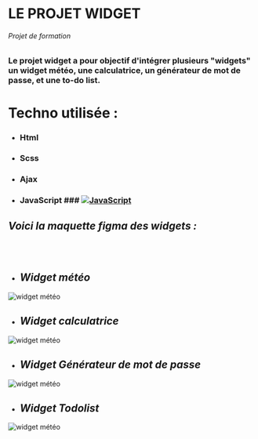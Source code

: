 <h1>LE PROJET WIDGET </h1> 


<h6>Projet de formation</h6>

### Le projet widget a pour objectif d'intégrer plusieurs "widgets" un widget météo, une calculatrice, un générateur de mot de passe, et une to-do list.

# Techno utilisée :

- ### Html ###
- ### Scss ###
- ### Ajax ###
- ### JavaScript ### [![JavaScript](https://img.shields.io/badge/--F7DF1E?logo=javascript&logoColor=000)](https://www.javascript.com/)


## ***Voici la maquette figma des widgets :*** ## 

<br></br>
- ## ***Widget météo*** ##

![widget météo](https://i.ibb.co/k0mt6SC/Capture-d-e-cran-2022-04-18-a-11-18-26.png)

- ## ***Widget calculatrice*** ##

![widget météo](https://i.ibb.co/Lv052wP/Capture-d-e-cran-2022-04-18-a-11-18-39.png)

- ## ***Widget Générateur de mot de passe*** ##

![widget météo](https://i.ibb.co/mzSr63N/Capture-d-e-cran-2022-04-18-a-11-38-16.png)

- ## ***Widget Todolist*** ##

![widget météo](https://i.ibb.co/DDj6HnN/Capture-d-e-cran-2022-04-18-a-11-19-16.png)



